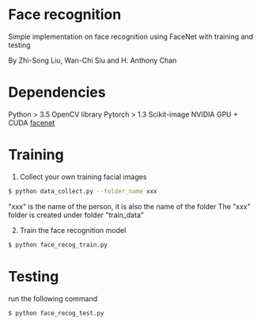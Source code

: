 # Face recognition

Simple implementation on face recognition using FaceNet with training and testing

By Zhi-Song Liu, Wan-Chi Siu and H. Anthony Chan

# Dependencies
   Python > 3.5
   OpenCV library
   Pytorch > 1.3
   Scikit-image
   NVIDIA GPU + CUDA
   [facenet](https://github.com/timesler/facenet-pytorch)
    
# Training

1. Collect your own training facial images
```sh
$ python data_collect.py --folder_name xxx
```
"xxx" is the name of the person, it is also the name of the folder
The "xxx" folder is created under folder "train_data"

2. Train the face recognition model
```sh
$ python face_recog_train.py
```

# Testing
run the following command
```sh
$ python face_recog_test.py
```
